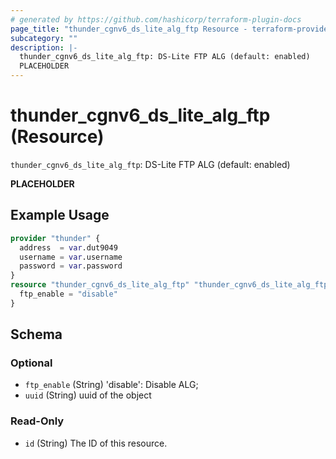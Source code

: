 ```yaml
---
# generated by https://github.com/hashicorp/terraform-plugin-docs
page_title: "thunder_cgnv6_ds_lite_alg_ftp Resource - terraform-provider-thunder"
subcategory: ""
description: |-
  thunder_cgnv6_ds_lite_alg_ftp: DS-Lite FTP ALG (default: enabled)
  PLACEHOLDER
---
```


# thunder_cgnv6_ds_lite_alg_ftp (Resource)

`thunder_cgnv6_ds_lite_alg_ftp`: DS-Lite FTP ALG (default: enabled)

__PLACEHOLDER__

## Example Usage

```terraform
provider "thunder" {
  address  = var.dut9049
  username = var.username
  password = var.password
}
resource "thunder_cgnv6_ds_lite_alg_ftp" "thunder_cgnv6_ds_lite_alg_ftp" {
  ftp_enable = "disable"
}
```

<!-- schema generated by tfplugindocs -->
## Schema

### Optional

- `ftp_enable` (String) 'disable': Disable ALG;
- `uuid` (String) uuid of the object

### Read-Only

- `id` (String) The ID of this resource.


